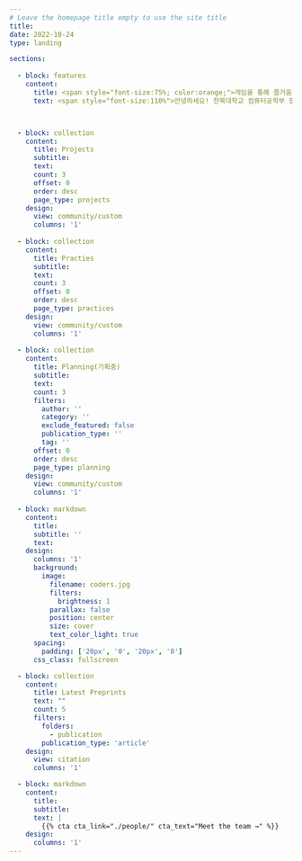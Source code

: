 ```yaml
---
# Leave the homepage title empty to use the site title
title:
date: 2022-10-24
type: landing

sections:
      
  - block: features
    content:
      title: <span style="font-size:75%; color:orange;">게임을 통해 즐거움을 창조하고 싶은 개발자입니다! </span>
      text: <span style="font-size:110%">안녕하세요! 전북대학교 컴퓨터공학부 장동하입니다. <br>게임 개발에 열정을 가지고 있으며, Unity를 활용한 프로젝트 경험이 있습니다.</span>



  - block: collection
    content:
      title: Projects
      subtitle:
      text:
      count: 3
      offset: 0
      order: desc
      page_type: projects
    design:
      view: community/custom
      columns: '1'
    
  - block: collection
    content:
      title: Practies
      subtitle:
      text:
      count: 3
      offset: 0
      order: desc
      page_type: practices
    design:
      view: community/custom
      columns: '1'
  
  - block: collection
    content:
      title: Planning(기획중)
      subtitle:
      text:
      count: 3
      filters:
        author: ''
        category: ''
        exclude_featured: false
        publication_type: ''
        tag: ''
      offset: 0
      order: desc
      page_type: planning
    design:
      view: community/custom
      columns: '1'
  
  - block: markdown
    content:
      title:
      subtitle: ''
      text:
    design:
      columns: '1'
      background:
        image: 
          filename: coders.jpg
          filters:
            brightness: 1
          parallax: false
          position: center
          size: cover
          text_color_light: true
      spacing:
        padding: ['20px', '0', '20px', '0']
      css_class: fullscreen

  - block: collection
    content:
      title: Latest Preprints
      text: ""
      count: 5
      filters:
        folders:
          - publication
        publication_type: 'article'
    design:
      view: citation
      columns: '1'

  - block: markdown
    content:
      title:
      subtitle:
      text: |
        {{% cta cta_link="./people/" cta_text="Meet the team →" %}}
    design:
      columns: '1'
---
```

